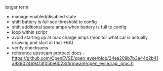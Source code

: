 longer term:
 * manage enabled/disabled state
 * shift battery is full soc threshold to config
 * shift additional spare amps when battery is full to config
 * loop within script
 * avoid starting up at max charge amps (monitor what car is actually drawing and start at that +6A)
 * verify checksums
 * reference upstream protocol docs - https://github.com/OpenEVSE/open_evse/blob/34ea209b7b3a44d2b41a93902469413f05be6023/firmware/open_evse/rapi_proc.h
